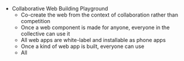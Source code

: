 - Collaborative Web Building Playground
	- Co-create the web from the context of collaboration rather than competition
	- Once a web component is made for anyone, everyone in the collective can use it
	- All web apps are white-label and installable as phone apps
	- Once a kind of web app is built, everyone can use
	- All